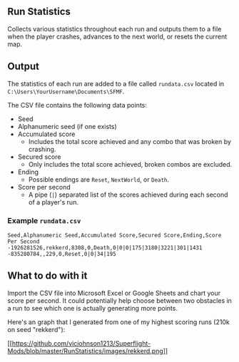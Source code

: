 ## Run Statistics

Collects various statistics throughout each run and outputs them to a file when the player crashes, advances to the next world, or resets the current map.

## Output

The statistics of each run are added to a file called `rundata.csv` located in `C:\Users\YourUsername\Documents\SFMF`.

The CSV file contains the following data points:

- Seed
- Alphanumeric seed (if one exists)
- Accumulated score
  - Includes the total score achieved and any combo that was broken by crashing.
- Secured score
  - Only includes the total score achieved, broken combos are excluded.
- Ending
  - Possible endings are `Reset`, `NextWorld`, or `Death`.
- Score per second
  - A pipe (`|`) separated list of the scores achieved during each second of a player's run.

### Example `rundata.csv`

```
Seed,Alphanumeric Seed,Accumulated Score,Secured Score,Ending,Score Per Second
-1926281526,rekkerd,8308,0,Death,0|0|0|175|3180|3221|301|1431
-835280784,,229,0,Reset,0|0|34|195
```

## What to do with it

Import the CSV file into Microsoft Excel or Google Sheets and chart your score per second. It could potentially help choose between two obstacles in a run to see which one is actually generating more points.

Here's an graph that I generated from one of my highest scoring runs (210k on seed "rekkerd"):

[[https://github.com/vicjohnson1213/Superflight-Mods/blob/master/RunStatistics/images/rekkerd.png]]
